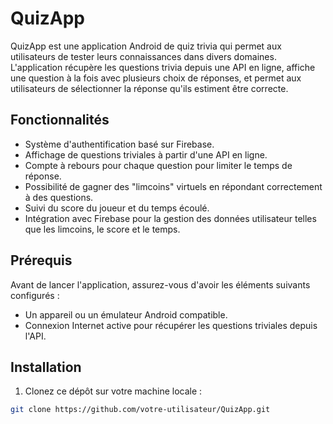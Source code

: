 # QuizApp

QuizApp est une application Android de quiz trivia qui permet aux utilisateurs de tester leurs connaissances dans divers domaines. L'application récupère les questions trivia depuis une API en ligne, affiche une question à la fois avec plusieurs choix de réponses, et permet aux utilisateurs de sélectionner la réponse qu'ils estiment être correcte.

## Fonctionnalités

- Système d'authentification basé sur Firebase.
- Affichage de questions triviales à partir d'une API en ligne.
- Compte à rebours pour chaque question pour limiter le temps de réponse.
- Possibilité de gagner des "limcoins" virtuels en répondant correctement à des questions.
- Suivi du score du joueur et du temps écoulé.
- Intégration avec Firebase pour la gestion des données utilisateur telles que les limcoins, le score et le temps.

## Prérequis

Avant de lancer l'application, assurez-vous d'avoir les éléments suivants configurés :

- Un appareil ou un émulateur Android compatible.
- Connexion Internet active pour récupérer les questions triviales depuis l'API.

## Installation

1. Clonez ce dépôt sur votre machine locale :

```bash
git clone https://github.com/votre-utilisateur/QuizApp.git
